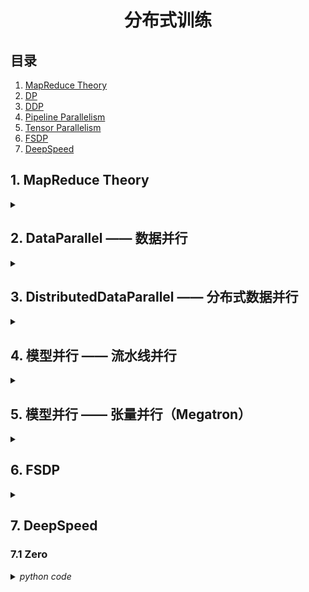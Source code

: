 <div align="center">

# 分布式训练

</div>

## 目录
1. [MapReduce Theory](#1)
1. [DP](#2) 
1. [DDP](#3)
1. [Pipeline Parallelism](#4)
1. [Tensor Parallelism](#5)
1. [FSDP](#6)
1. [DeepSpeed](#7)

<a id=1>

## 1. MapReduce Theory

</a>

<details>
<summary></summary>

### 1.1 MapReduce

![alt text](icon/image-6.png)

### 1.2 通信原语
![alt text](icon/image-7.png)

* broadcast
![alt text](icon/image-9.png)
* scatter
![alt text](icon/image-11.png)
* gather
![alt text](icon/image-12.png)
* reduce
![alt text](icon/image-13.png)
* all-gather
![alt text](icon/image-14.png)
* all-reduce
![alt text](icon/image-15.png)
</details>

<a id=2 >

## 2. DataParallel —— 数据并行

</a>

<details>
<summary></summary>

### 2.1 模型加载流程
duplicate --> scatter --> parallel_apply --> gather  
Note: 模型分布以后，权重并非叶子节点

<details>
<summary><i>python code</i></summary>

```python
import torch
from torch import nn
class model(nn.Module):
    def __init__(self):
        super(model,self).__init__()
        self.l1=nn.Linear(1000,1000)
        self.l2=nn.Linear(1000,1)
        for p in self.l1.parameters():
            nn.init.ones_(p)
        for p in self.l2.parameters():
            nn.init.ones_(p)
    def forward(self,x):
        return self.l2(self.l1(x))
'''
def replicate(
    network: T,
    devices: Sequence[Union[int, torch.device]],
    detach: bool = False,
) -> List[T]:
detach=False 表示训练过程共享梯度
'''
replicas = nn.parallel.replicate(model().to('cuda:2'), devices=[2, 3, 4],detach=False)
'''
r"""Slice tensors into approximately equal chunks and distributes them across given GPUs.

Duplicates references to objects that are not tensors.
"""
'''
x=torch.randn(6, 1000)
inputs = nn.parallel.scatter(x,target_gpus=[2, 3, 4],dim=0)
'''
r"""Apply each `module` in :attr:`modules` in parallel on each of :attr:`devices`.

'''
outputs = nn.parallel.parallel_apply(replicas, inputs)
'''
r"""Gathers tensors from multiple GPU devices.
'''
result = nn.parallel.gather(outputs, target_device=2)
replicas[0].l1.weight.retain_grad()  # 显式保留梯度
replicas[1].l1.weight.retain_grad()  # 显式保留梯度
replicas[2].l1.weight.retain_grad()  # 显式保留梯度
m=model()
m(x).sum().backward()
result.sum().backward()

'''
print(m.l1.weight.grad[0][0]) #tensor(-6.6305)
print(replicas[0].l1.weight.grad[0][0]) #tensor(-2.4735, device='cuda:2')
print(replicas[1].l1.weight.grad[0][0]) #tensor(-0.8349, device='cuda:3')
print(replicas[2].l1.weight.grad[0][0]) #tensor(-3.3222, device='cuda:4')
'''
```
</details>


### 2.2 数据加载流程
`PyTorch` 中的 `Dataloader` 提供使用多个进程（通过 `num_workers` > 0 设置）从磁盘加载数据以及将多页数据从可分页内存到固定内存的能力（通过设置 `pin_memory` = True）  `分页内存->固定内存`   
当 `pin_memory`=`True` 时，`PyTorch` 会将数据固定到 `CPU` 的内存中，确保每个批次的数据可以被直接传输到 `GPU`。然后，`PyTorch` 会通过 异步数据传输 将数据从 `CPU` 传输到 `GPU`，这样在数据传输期间，`CPU` 就可以继续执行其他操作（例如，加载下一个批次的数据），从而提高了数据处理的效率。
![alt text](icon/image.png)

### 2.3 封装接口实现
```python
m = nn.DataParallel(model().to('cuda:2'),device_ids=[2,3,4])
output = m(torch.ones(6,1000))
```
![alt text](icon/image-1.png)
主节点 GPU 执行 reduce 归约梯度操作，并将更新后的结果同步到从属 GPU     
Note: 单进程多线程，python `GIL锁` 限制性能。

### 2.4 DataParallel 缺点  
1. 冗余数据副本        
数据从主机复制到主GPU，然后将子集分散在其他GPU上
2. 在前向传播之前跨GPU进行模型复制     
由于模型参数是在主GPU上更新的，因此模型必须在每次正向传递的开始时重新同步
3. 每批的线程创建/销毁开销     
并行转发是在多个线程中实现的（这可能只是PyTorch问题）
4. 梯度Reduce流水线机会未开发    
在Pytorch 1.0数据并行实现中，梯度下降发生在反向传播的末尾。
5. 在主GPU上不必要地收集模型输出output
6. GPU利用率不均   
在主GPU上执行损失loss计算; 梯度下降，在主GPU上更新参数 

</details>

<a id=3>

## 3. DistributedDataParallel  —— 分布式数据并行

</a>
<details>
    <summary> </summary>

`DistributedDataParallel` 支持 `all-reduce`，`broadcast`，`send` 和 `receive` 等等。通过 `MPI` 实现 `CPU` 通信，通过 `NCCL` 实现 `GPU` 通信。可以用于单机多卡也可用于多机多卡。

`torch.distributed` 相对于 `torch.nn.DataParalle` 是一个底层的 API，与 `DataParallel` 的单进程控制多 GPU 不同，在 `distributed` 的帮助下，我们只需要编写一份代码，`torch` 就会自动将其分配给 n 个进程，分别在 n 个 GPU 上运行。不再有主 GPU ，每个 GPU 执行相同的任务。对每个 GPU 的训练都是在自己的过程中进行的。每个进程都从磁盘加载其自己的数据。`分布式数据采样器`可确保加载的数据在各个进程之间不重叠。损失函数的前向传播和计算在每个 GPU 上独立执行。因此，不需要收集网络输出。在反向传播期间，梯度下降在所有 GPU 上均被执行，从而确保每个 GPU 在反向传播结束时最终得到平均梯度的相同副本。

![alt text](icon/image-2.png)
适用情况： 单机多卡、多机多卡、可结合模型并行

* `DistributedDataParallel` 使用流程    
1. 在使用 `distributed` 包的任何其他函数之前，需要使用 `init_process_group` 初始化进程组，同时初始化 `distributed` 包。
2.  如果需要进行小组内集体通信，用 `new_group` 创建子分组
3.  创建分布式并行模型 `ddp(model, device_ids=device_ids)`
4.  为数据集创建 `Sampler`
5.  使用启动工具 `torch.distributed.launch` 在每个主机上执行一次脚本，开始训练
6.  使用 `destory_process_group()` 销毁进程组

### 3.1 单机多卡训练
#### 3.1.1 数据和模型定义

<details>
<summary><i>python code</i></summary>

```python
import torch
from torch import nn
import os
import argparse
import torch.distributed
class model(nn.Module):
    def __init__(self):
        super(model,self).__init__()
        self.l1=nn.Linear(1000,1000)
        self.bn=nn.BatchNorm1d(1000)
        self.l2=nn.Linear(1000,1)
        for p in self.l1.parameters():
            nn.init.ones_(p)
        for p in self.l2.parameters():
            nn.init.ones_(p)
    def forward(self,x):
        return self.l2(self.bn(self.l1(x)))

class dataset(torch.utils.data.Dataset):
    def __init__(self):
        super(dataset,self).__init__()
        self.data = torch.eye(1000,1000)
    
    def __getitem__(self,index):
        return self.data[index],index
    def __len__(self):
        return len(self.data)
```
</details>

#### 3.1.2 训练方式1-单机多卡高效分布式训练
<details>
<summary><i>python code</i></summary>

```python
def train(rank,args):# rank 参数 由 torch.multiprocessing.spawn 自动分配，序号从可用的 GPU 编号中获取（0，1，2，3）
    # 进程组初始化
    torch.distributed.init_process_group(backend='nccl',rank=rank,world_size=args.world_size) # world_size 和 rank 此时直接从进程的环境变量中获取
     
    # 根据 local_rank 确定当前进程使用的GPU
    local_rank=rank
    device=torch.device('cuda',local_rank)
    
    # 分布式加载数据
    data = dataset()
    sampler = torch.utils.data.distributed.DistributedSampler(data,num_replicas=args.world_size, rank=rank, shuffle=True)# num_replicas 和 rank 默认从环境变量中获取
    dataloader=torch.utils.data.DataLoader(data,pin_memory=True,shuffle=False,sampler=sampler,num_workers=args.num_workers,batch_size=args.batch_size) # pin_memory=True 锁业内存 -> 固定内存

    net=model()
    net.to(device)
    #BN->SyncBN
    net=torch.nn.SyncBatchNorm.convert_sync_batchnorm(net) # 将 model 中的 BN 替换成分布式的 BN

    if torch.cuda.device_count() > 1:
        net = torch.nn.parallel.DistributedDataParallel(net,device_ids=[local_rank],output_device=local_rank)
    loss_fn=nn.MSELoss()
    optimizer = torch.optim.SGD(net.parameters(), lr=0.001)
    for epoch in range(args.num_epochs):
        # 设置sampler的epoch，DistributedSampler需要这个来维持各个进程之间的相同随机数种子
        dataloader.sampler.set_epoch(epoch)
        for data, label in dataloader:
            # print(net.module.l1.weight[0][0])
            prediction = net(data)
            loss = loss_fn(prediction.squeeze(1), label.to(torch.float32).to(device))
            optimizer.zero_grad()
            loss.backward() 
            optimizer.step()     # 所有进程的梯度同步自动进行
            print(loss)
    torch.distributed.destroy_process_group()

if __name__=="__main__":
    os.environ['CUDA_VISIBLE_DEVICES'] = '4,5,6,7' 
    os.environ['MASTER_ADDR'] = '127.0.0.1'
    os.environ['MASTER_PORT'] = '29500'
    parser=argparse.ArgumentParser()
    args=parser.parse_args()
    args.batch_size=64   # 一次 4*64 = 256个 batches
    args.num_workers=0
    args.num_epochs=100
    args.world_size=4 
    # 单机多卡高效分布式训练
    import  torch.multiprocessing as mp
    mp.spawn(train, args=(args,), nprocs=args.world_size)  # 启动进程
```

</details>

说明：主节点因为同步原因会产生额外负载
![alt text](icon/image-3.png)

#### 3.1.3 训练方式2 - 单机多卡(多机多卡特例)
<details>
<summary><i>python code</i></summary>

```python
def train(args):
    '''
    group:进程组，一个节点的若干进程集合。

    world_size ： 表示所有机器所有进程个数。
    torch.distributed.get_world_size()

    rank：当前进程在整个进程组中的全局 "rank"（编号),在分布式训练中，所有进程都是按照全局范围进行编号的。
        应用：通常用于进程间的通信、同步等操作,尤其是在多机多卡训练时，需要知道当前进程是哪个进程。  
    torch.distributed.get_rank()

    local_rank：当前进程在其所在机器（节点）上的 "local rank"（本地编号）,如果在多节点训练中，每个节点会有多个进程运行，每个进程有一个本地的从 0 开始的编号。
        应用： 通常用于确定当前进程应该使用哪个 GPU 进行训练，特别是在多卡训练中，需要通过 local_rank 来确定使用哪个GPU
    args.local_rank
    '''
    # 进程组初始化
    torch.distributed.init_process_group(backend='nccl') # world_size 和 rank 此时直接从进程的环境变量中获取 # backend 指定分布式训练的后端。常见的有 nccl（适用于 GPU 分布式训练），gloo（适用于 CPU 分布式训练），和 mpi（使用 MPI 进行分布式训练）
     
    # 根据 local_rank 确定当前进程使用的GPU
    local_rank=args.local_rank
    # local_rank=int(os.environ['LOCAL_RANK'])
    device=torch.device('cuda',local_rank)
    
    # 分布式加载数据
    data = dataset()
    sampler = torch.utils.data.distributed.DistributedSampler(data)# num_replicas 和 rank 默认从环境变量中获取
    dataloader=torch.utils.data.DataLoader(data,pin_memory=True,shuffle=False,sampler=sampler,num_workers=args.num_workers,batch_size=args.batch_size) # pin_memory=True 锁业内存 -> 固定内存

    net=model()
    net.to(device)
    #BN->SyncBN
    net=torch.nn.SyncBatchNorm.convert_sync_batchnorm(net) #将 model 中的 BN 替换成分布式的 BN

    if torch.cuda.device_count() > 1:
        net = torch.nn.parallel.DistributedDataParallel(net,device_ids=[local_rank],output_device=local_rank)
    loss_fn=nn.MSELoss()
    optimizer = torch.optim.SGD(net.parameters(), lr=0.001)
    for epoch in range(args.num_epochs):
        # 设置sampler的epoch，DistributedSampler需要这个来维持各个进程之间的相同随机数种子
        dataloader.sampler.set_epoch(epoch)
        for data, label in dataloader:
            # print(net.module.l1.weight[0][0])
            prediction = net(data)
            loss = loss_fn(prediction.squeeze(1), label.to(torch.float32).to(device))
            optimizer.zero_grad()
            loss.backward() 
            optimizer.step()     # 所有进程的梯度同步自动进行
            print(loss)

    torch.distributed.destroy_process_group() # 释放资源

if __name__=="__main__":
# 通过命令行使用分布式训练，CUDA_VISIBLE_DEVICES=0,1,2,3 python -m torch.distributed.launch --nproc_per_node=4 ddp.py  
# 此时会为每个进程设置默认的环境变量 $MASTER_ADDR=127.0 $MASTER_PORT=29500 $WORLD_SIZE=4 $RANK=0,1,2,3 $LOCAL_RNAK 同时设置 args.local_rank=$LOCAL_RNAK
    parser=argparse.ArgumentParser()
    parser.add_argument('--local-rank',type=int,default=-1)
    args=parser.parse_args()
    args.batch_size=64   #一次 4*64 = 256个 batches
    args.num_workers=0
    args.num_epochs=100
    train(args)
    
```

</details>

```bash
# deprecated
CUDA_VISIBLE_DEVICES=0,1,2,3 python -m torch.distributed.launch --nproc_per_node=4 ddp.py  
''' torch.distributed.launch 参数含义
1. --nproc_per_node    每个节点（机器）上启动的进程数，通常等于每个节点上的 GPU 数量。对于多卡训练，这个参数通常设为节点上可用的 GPU 数量

2. --nnodes         总节点数，表示参与分布式训练的机器数量。对于单节点训练，该值为 1；对于多机训练，应该设置为多台机器的数量

3. --node_rank      当前节点的排名。每个节点有一个唯一的 node_rank，它从 0 开始。用于标识当前机器在整个分布式训练中的位置

4. --master_addr    主节点的 IP 地址，用于进程间通信。通常是在多节点训练中，主节点的地址用于其他节点的初始化,默认127.0.0.1

5. --master_port    主节点的端口号，所有进程通过此端口号进行通信。确保此端口在各个节点之间是通的，默认29500
```
```bash
CUDA_VISIBLE_DEVICES=0,1,2,3 torchrun --nproc_per_node=4 ddp.py  
# 直接从环境变量中获得local_rank 
local_rank=args.local_rank 修改为 local_rank = int(os.environ['LOCAL_RANK'])

```


### 3.2 多机多卡训练  - 相同代码 copy 多份,环境配置完全一致

* 主节点
<details>
<summary><i>python code</i></summary>

```python
import torch
from torch import nn
import os
import argparse
import torch.distributed
class model(nn.Module):
    def __init__(self):
        super(model,self).__init__()
        self.l1=nn.Linear(1000,1000)
        self.bn=nn.BatchNorm1d(1000)
        self.l2=nn.Linear(1000,1)
        for p in self.l1.parameters():
            nn.init.ones_(p)
        for p in self.l2.parameters():
            nn.init.ones_(p)
    def forward(self,x):
        return self.l2(self.bn(self.l1(x)))

class dataset(torch.utils.data.Dataset):
    def __init__(self):
        super(dataset,self).__init__()
        self.data = torch.eye(1000,1000)
    
    def __getitem__(self,index):
        return self.data[index],index
    def __len__(self):
        return len(self.data)

def train(args):
    # 进程组初始化
    torch.distributed.init_process_group(backend='nccl') # world_size 和 rank 此时直接从进程的环境变量中获取
     
    # 根据 local_rank 确定当前进程使用的GPU
    # local_rank=args.local_rank
    local_rank=int(os.environ['LOCAL_RANK'])
    device=torch.device('cuda',local_rank)
    
    # 分布式加载数据
    data = dataset()
    sampler = torch.utils.data.distributed.DistributedSampler(data)# num_replicas 和 rank 默认从环境变量中获取
    dataloader=torch.utils.data.DataLoader(data,pin_memory=True,shuffle=False,sampler=sampler,num_workers=args.num_workers,batch_size=args.batch_size) # pin_memory=True 锁业内存 -> 固定内存

    net=model()
    net.to(device)
    #BN->SyncBN
    net=torch.nn.SyncBatchNorm.convert_sync_batchnorm(net) #将 model 中的 BN 替换成分布式的 BN

    if torch.cuda.device_count() > 1:
        net = torch.nn.parallel.DistributedDataParallel(net,device_ids=[local_rank],output_device=local_rank)
    loss_fn=nn.MSELoss()
    optimizer = torch.optim.SGD(net.parameters(), lr=0.001)
    for epoch in range(args.num_epochs):
        # 设置sampler的epoch，DistributedSampler需要这个来维持各个进程之间的相同随机数种子
        dataloader.sampler.set_epoch(epoch)
        for data, label in dataloader:
            # print(net.module.l1.weight[0][0])
            prediction = net(data)
            loss = loss_fn(prediction.squeeze(1), label.to(torch.float32).to(device))
            optimizer.zero_grad()
            loss.backward() 
            optimizer.step()     # 所有进程的梯度同步自动进行
            print(loss)

    torch.distributed.destroy_process_group() # 释放资源

if __name__=="__main__":
    parser=argparse.ArgumentParser()
    # parser.add_argument('--local-rank',type=int,default=-1)
    args=parser.parse_args()
    args.batch_size=64   #一次 4*64 = 256个 batches
    args.num_workers=0
    args.num_epochs=100
    train(args)


```

</details>

```bash
CUDA_VISIBLE_DEVICES=0,1 torchrun --nproc_per_node=2 --nnodes=2 --node_rank=0 --master_addr=10.82.1.225 --master_port=19500 ddp.py 

# --nproc_per_node=2   # 启动两个GPU
# --nnodes=2   # 一共2个节点参与训练
# --node_rank=0   # 主节点为0号节点
# --master_addr=10.82.1.226   # 主节点IP地址
# --master_port=19500   # 主节点端口号
# --local_rank=0  # 主节点本地 GPU 编号
# --world_size=3   # 一共3个GPU参与训练 主节点2个 从属节点1个
```

* 从属节点
<details>
<summary><i>python code</i></summary>

```python
import torch
from torch import nn
import os
import argparse
import torch.distributed
class model(nn.Module):
    def __init__(self):
        super(model,self).__init__()
        self.l1=nn.Linear(1000,1000)
        self.bn=nn.BatchNorm1d(1000)
        self.l2=nn.Linear(1000,1)
        for p in self.l1.parameters():
            nn.init.ones_(p)
        for p in self.l2.parameters():
            nn.init.ones_(p)
    def forward(self,x):
        return self.l2(self.bn(self.l1(x)))

class dataset(torch.utils.data.Dataset):
    def __init__(self):
        super(dataset,self).__init__()
        self.data = torch.eye(1000,1000)
    
    def __getitem__(self,index):
        return self.data[index],index
    def __len__(self):
        return len(self.data)

def train(args):
    # 进程组初始化
    torch.distributed.init_process_group(backend='nccl') # world_size 和 rank 此时直接从进程的环境变量中获取
     
    # 根据 local_rank 确定当前进程使用的GPU
    # local_rank=args.local_rank
    local_rank=int(os.environ['LOCAL_RANK'])
    device=torch.device('cuda',local_rank)
    
    # 分布式加载数据
    data = dataset()
    sampler = torch.utils.data.distributed.DistributedSampler(data)# num_replicas 和 rank 默认从环境变量中获取
    dataloader=torch.utils.data.DataLoader(data,pin_memory=True,shuffle=False,sampler=sampler,num_workers=args.num_workers,batch_size=args.batch_size) # pin_memory=True 锁业内存 -> 固定内存

    net=model()
    net.to(device)
    #BN->SyncBN
    net=torch.nn.SyncBatchNorm.convert_sync_batchnorm(net) #将 model 中的 BN 替换成分布式的 BN

    if torch.cuda.device_count() > 1:
        net = torch.nn.parallel.DistributedDataParallel(net,device_ids=[local_rank],output_device=local_rank)
    loss_fn=nn.MSELoss()
    optimizer = torch.optim.SGD(net.parameters(), lr=0.001)
    for epoch in range(args.num_epochs):
        # 设置sampler的epoch，DistributedSampler需要这个来维持各个进程之间的相同随机数种子
        dataloader.sampler.set_epoch(epoch)
        for data, label in dataloader:
            # print(net.module.l1.weight[0][0])
            prediction = net(data)
            loss = loss_fn(prediction.squeeze(1), label.to(torch.float32).to(device))
            optimizer.zero_grad()
            loss.backward() 
            optimizer.step()     # 所有进程的梯度同步自动进行
            print(loss)

    torch.distributed.destroy_process_group() # 释放资源

if __name__=="__main__":
    parser=argparse.ArgumentParser()
    # parser.add_argument('--local-rank',type=int,default=-1)
    args=parser.parse_args()
    args.batch_size=64   #一次 4*64 = 256个 batches
    args.num_workers=0
    args.num_epochs=100
    train(args)


```

</details>

```bash
CUDA_VISIBLE_DEVICES=0,1 torchrun --nproc_per_node=2 --nnodes=2 --node_rank=1 --master_addr=10.82.1.225 --master_port=19500 ddp.py 

# --nproc_per_node=1   # 启动一个GPU
# --nnodes=2   # 一共2个节点参与训练
# --node_rank=1   # 从属节点为1号节点
# --master_addr=10.82.1.226   # 主节点IP地址
# --master_port=19500   # 主节点端口号
# --local_rank=0,1  # 从属节点本地 GPU 编号
```

### 3.3 通信算法

#### 3.3.1 常规通信      
![alt text](icon/image-4.png)
> 传输时间计算
数量 $\phi$, 传输带宽 $\beta$, GPU 数量 p
$ t = \frac{2p\times\phi}{\beta}  $

#### 3.3.2 环形通信        
![alt text](icon/image-5.png)
![alt text](icon/image-10.png)
![alt text](icon/image-8.png)

> 传输时间计算
参数量 $\phi$, 传输带宽 $\beta$, GPU 数量 p
$ t = \frac{2(p-1)\times\phi}{p\times\beta}  $


</details>

<a id=4>

## 4. 模型并行 —— 流水线并行

</a>

<details>
<summary></summary>

### 4.1 混合精度训练流程
![alt text](icon/image-16.png)
> 正向传播时（FWD），上一层 fp16 的激活值和 fp16 的参数参与了计算，得到这一层的 fp16 激活值
> 反向传播时（BWD），本层的激活值和参数参与计算，得到 fp16 的梯度
> 参数更新时，fp16 的梯度以及 fp32 的参数副本，momentum 和 variance 参与计算，最终算出更新后的 fp32 参数、momentum 和 variance ，然后将 fp32 的参数转化为 fp16 进行本层的参数更新

### 4.2 Gradient Checkpoint（Re-materialization）
f represents activations of different layers
b represents gradient of activations and parameters of different layers
![alt text](icon/backprop.png)
![alt text](icon/image-17.png)

step 0 保留所有激活，一次计算所有梯度，然后全部更新
step 1 Vanilla backprop 
![alt text](icon/output.gif)
step 2 Memory poor backprop
![alt text](icon/output_poor.gif)
step 3 Checkpointed backprop
![alt text](icon/output2.gif)
> Trade off between computation time and memory usage
![alt text](icon/image-20.png)
```python
from torch.utils.checkpoint import checkpoint
checkpoint(fn,inputs)
```

### 4.3 流水线并行
#### 4.3.1 Vanilla Pipeline
![alt text](icon/image-18.png)
仅相当于扩大显存，没有利用计算资源

#### 4.3.2 MicroBatch Pipeline
![alt text](icon/image-19.png)
divide minibatch into microbatch

#### 4.3.3 GPipe
* Model spliting
* MicroBatch Pipeline
* Re-materialization
![alt text](icon/image-21.png)


#### 4.3.4 PipeDream
>**F then B**
![alt text](icon/image-23.png)
Sync SGD
$w^{t+1}=w^{t}-\lambda\cdot\nabla{f}(w_1^{t},w_2^{t},...,w_n^{t})$

> **1F1B**
![alt text](icon/image-22.png)
Async SGD
$w^{t+1}=w^{t}-\lambda\cdot\nabla{f}(w_1^{t-n+1},w_1^{t-n+2},...,w_n^{t})$
![alt text](icon/image-24.png)
通过保存参数备份，可以实现近似于 Data Parallelism 的效果，但是也会倍率放大模型的内存占用，具体倍率和备份的参数量有关

</details> 

<a id=5>

## 5. 模型并行 —— 张量并行（Megatron）

</a>

<details>
<summary></summary>

Transformer 架构切分单层
![alt text](icon/tensor-parallelism.png)





<details>
<summary><i>python code</i></summary>

```python

```

</details>

</details>

## 6. FSDP

</a>

<details>
<summary></summary>

info

</details>


## 7. DeepSpeed

</a>

<!-- <details>
<summary></summary> -->

### 7.1 Zero




<details>
<summary><i>python code</i></summary>

```python

```

</details>

<!-- </details> -->